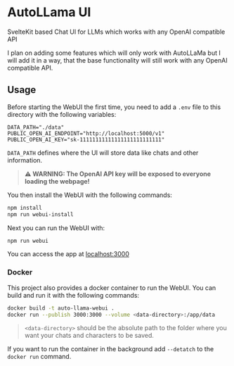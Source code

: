 # AutoLLama UI

SvelteKit based Chat UI for LLMs which works with any OpenAI compatible API

I plan on adding some features which will only work with AutoLLaMa but I will add it in a way, that the base functionality will still work with any OpenAI compatible API.

## Usage

Before starting the WebUI the first time, you need to add a `.env` file to this directory with the following variables:

```env
DATA_PATH="./data"
PUBLIC_OPEN_AI_ENDPOINT="http://localhost:5000/v1"
PUBLIC_OPEN_AI_KEY="sk-11111111111111111111111111"
```

`DATA_PATH` defines where the UI will store data like chats and other information.

> **⚠️ WARNING: The OpenAI API key will be exposed to everyone loading the webpage!**

You then install the WebUI with the following commands:

```bash
npm install
npm run webui-install
```

Next you can run the WebUI with:

```bash
npm run webui
```

You can access the app at [localhost:3000](http://127.0.0.1:3000)

### Docker

This project also provides a docker container to run the WebUI. You can build and run it with the following commands:

```bash
docker build -t auto-llama-webui .
docker run --publish 3000:3000 --volume <data-directory>:/app/data
```

> `<data-directory>` should be the absolute path to the folder where you want your chats and characters to be saved.

If you want to run the container in the background add `--detatch` to the `docker run` command.

